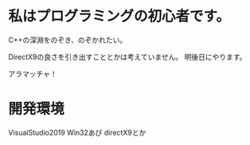 # 私はプログラミングの初心者です。

C++の深淵をのぞき、のぞかれたい。

DirectX9の良さを引き出すこととかは考えていません。
明後日にやります。

アラマッチャ！

# 開発環境
VisualStudio2019
Win32あぴ
directX9とか
